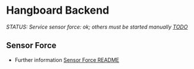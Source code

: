 # Hangboard Backend

*STATUS: Service sensor force: ok; others must be started manually [TODO](./TODO.md)*


## Sensor Force
+ Further information [Sensor Force README](./sensor-force/README.md)
